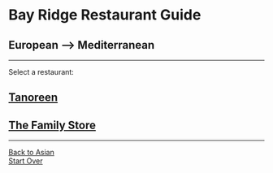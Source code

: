 # Bay Ridge Restaurant Guide
## European --> Mediterranean
---
Select a restaurant:
## [Tanoreen](http://www.tanoreen.com/)  
## [The Family Store](http://familystorecooks.com/)  
---
[Back to Asian](../european/european.md)  
[Start Over](../home.md)